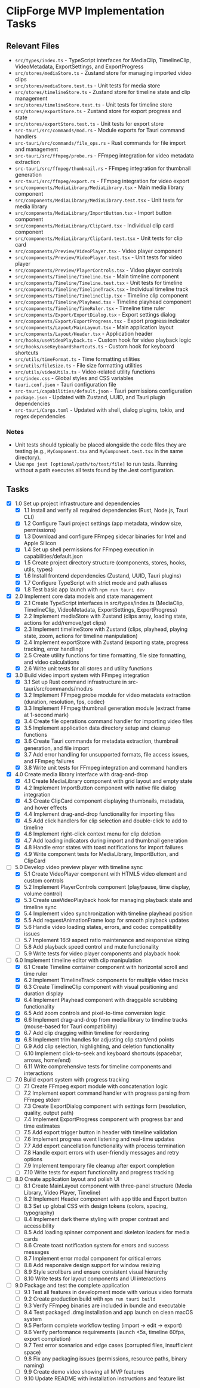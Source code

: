 # ClipForge MVP Implementation Tasks

## Relevant Files

- `src/types/index.ts` - TypeScript interfaces for MediaClip, TimelineClip, VideoMetadata, ExportSettings, and ExportProgress
- `src/stores/mediaStore.ts` - Zustand store for managing imported video clips
- `src/stores/mediaStore.test.ts` - Unit tests for media store
- `src/stores/timelineStore.ts` - Zustand store for timeline state and clip management
- `src/stores/timelineStore.test.ts` - Unit tests for timeline store
- `src/stores/exportStore.ts` - Zustand store for export progress and state
- `src/stores/exportStore.test.ts` - Unit tests for export store
- `src-tauri/src/commands/mod.rs` - Module exports for Tauri command handlers
- `src-tauri/src/commands/file_ops.rs` - Rust commands for file import and management
- `src-tauri/src/ffmpeg/probe.rs` - FFmpeg integration for video metadata extraction
- `src-tauri/src/ffmpeg/thumbnail.rs` - FFmpeg integration for thumbnail generation
- `src-tauri/src/ffmpeg/export.rs` - FFmpeg integration for video export
- `src/components/MediaLibrary/MediaLibrary.tsx` - Main media library component
- `src/components/MediaLibrary/MediaLibrary.test.tsx` - Unit tests for media library
- `src/components/MediaLibrary/ImportButton.tsx` - Import button component
- `src/components/MediaLibrary/ClipCard.tsx` - Individual clip card component
- `src/components/MediaLibrary/ClipCard.test.tsx` - Unit tests for clip card
- `src/components/Preview/VideoPlayer.tsx` - Video player component
- `src/components/Preview/VideoPlayer.test.tsx` - Unit tests for video player
- `src/components/Preview/PlayerControls.tsx` - Video player controls
- `src/components/Timeline/Timeline.tsx` - Main timeline component
- `src/components/Timeline/Timeline.test.tsx` - Unit tests for timeline
- `src/components/Timeline/TimelineTrack.tsx` - Individual timeline track
- `src/components/Timeline/TimelineClip.tsx` - Timeline clip component
- `src/components/Timeline/Playhead.tsx` - Timeline playhead component
- `src/components/Timeline/TimeRuler.tsx` - Timeline time ruler
- `src/components/Export/ExportDialog.tsx` - Export settings dialog
- `src/components/Export/ExportProgress.tsx` - Export progress indicator
- `src/components/Layout/MainLayout.tsx` - Main application layout
- `src/components/Layout/Header.tsx` - Application header
- `src/hooks/useVideoPlayback.ts` - Custom hook for video playback logic
- `src/hooks/useKeyboardShortcuts.ts` - Custom hook for keyboard shortcuts
- `src/utils/timeFormat.ts` - Time formatting utilities
- `src/utils/fileSize.ts` - File size formatting utilities
- `src/utils/videoUtils.ts` - Video-related utility functions
- `src/index.css` - Global styles and CSS variables
- `tauri.conf.json` - Tauri configuration file
- `src-tauri/capabilities/default.json` - Tauri permissions configuration
- `package.json` - Updated with Zustand, UUID, and Tauri plugin dependencies
- `src-tauri/Cargo.toml` - Updated with shell, dialog plugins, tokio, and regex dependencies

### Notes

- Unit tests should typically be placed alongside the code files they are testing (e.g., `MyComponent.tsx` and `MyComponent.test.tsx` in the same directory).
- Use `npx jest [optional/path/to/test/file]` to run tests. Running without a path executes all tests found by the Jest configuration.

## Tasks

- [x] 1.0 Set up project infrastructure and dependencies
  - [x] 1.1 Install and verify all required dependencies (Rust, Node.js, Tauri CLI)
  - [x] 1.2 Configure Tauri project settings (app metadata, window size, permissions)
  - [x] 1.3 Download and configure FFmpeg sidecar binaries for Intel and Apple Silicon
  - [x] 1.4 Set up shell permissions for FFmpeg execution in capabilities/default.json
  - [x] 1.5 Create project directory structure (components, stores, hooks, utils, types)
  - [x] 1.6 Install frontend dependencies (Zustand, UUID, Tauri plugins)
  - [x] 1.7 Configure TypeScript with strict mode and path aliases
  - [x] 1.8 Test basic app launch with `npm run tauri dev`

- [x] 2.0 Implement core data models and state management
  - [x] 2.1 Create TypeScript interfaces in src/types/index.ts (MediaClip, TimelineClip, VideoMetadata, ExportSettings, ExportProgress)
  - [x] 2.2 Implement mediaStore with Zustand (clips array, loading state, actions for add/remove/get clips)
  - [x] 2.3 Implement timelineStore with Zustand (clips, playhead, playing state, zoom, actions for timeline manipulation)
  - [x] 2.4 Implement exportStore with Zustand (exporting state, progress tracking, error handling)
  - [x] 2.5 Create utility functions for time formatting, file size formatting, and video calculations
  - [x] 2.6 Write unit tests for all stores and utility functions

- [x] 3.0 Build video import system with FFmpeg integration
  - [x] 3.1 Set up Rust command infrastructure in src-tauri/src/commands/mod.rs
  - [x] 3.2 Implement FFmpeg probe module for video metadata extraction (duration, resolution, fps, codec)
  - [x] 3.3 Implement FFmpeg thumbnail generation module (extract frame at 1-second mark)
  - [x] 3.4 Create file operations command handler for importing video files
  - [x] 3.5 Implement application data directory setup and cleanup functions
  - [x] 3.6 Create Tauri commands for metadata extraction, thumbnail generation, and file import
  - [x] 3.7 Add error handling for unsupported formats, file access issues, and FFmpeg failures
  - [x] 3.8 Write unit tests for FFmpeg integration and command handlers

- [x] 4.0 Create media library interface with drag-and-drop
  - [x] 4.1 Create MediaLibrary component with grid layout and empty state
  - [x] 4.2 Implement ImportButton component with native file dialog integration
  - [x] 4.3 Create ClipCard component displaying thumbnails, metadata, and hover effects
  - [x] 4.4 Implement drag-and-drop functionality for importing files
  - [x] 4.5 Add click handlers for clip selection and double-click to add to timeline
  - [x] 4.6 Implement right-click context menu for clip deletion
  - [x] 4.7 Add loading indicators during import and thumbnail generation
  - [x] 4.8 Handle error states with toast notifications for import failures
  - [x] 4.9 Write component tests for MediaLibrary, ImportButton, and ClipCard

- [ ] 5.0 Develop video preview player with timeline sync
  - [x] 5.1 Create VideoPlayer component with HTML5 video element and custom controls
  - [x] 5.2 Implement PlayerControls component (play/pause, time display, volume control)
  - [x] 5.3 Create useVideoPlayback hook for managing playback state and timeline sync
  - [x] 5.4 Implement video synchronization with timeline playhead position
  - [x] 5.5 Add requestAnimationFrame loop for smooth playback updates
  - [x] 5.6 Handle video loading states, errors, and codec compatibility issues
  - [ ] 5.7 Implement 16:9 aspect ratio maintenance and responsive sizing
  - [ ] 5.8 Add playback speed control and mute functionality
  - [ ] 5.9 Write tests for video player components and playback hook

- [ ] 6.0 Implement timeline editor with clip manipulation
  - [x] 6.1 Create Timeline container component with horizontal scroll and time ruler
  - [x] 6.2 Implement TimelineTrack components for multiple video tracks
  - [x] 6.3 Create TimelineClip component with visual positioning and duration display
  - [x] 6.4 Implement Playhead component with draggable scrubbing functionality
  - [x] 6.5 Add zoom controls and pixel-to-time conversion logic
  - [x] 6.6 Implement drag-and-drop from media library to timeline tracks (mouse-based for Tauri compatibility)
  - [x] 6.7 Add clip dragging within timeline for reordering
  - [x] 6.8 Implement trim handles for adjusting clip start/end points
  - [ ] 6.9 Add clip selection, highlighting, and deletion functionality
  - [ ] 6.10 Implement click-to-seek and keyboard shortcuts (spacebar, arrows, home/end)
  - [ ] 6.11 Write comprehensive tests for timeline components and interactions

- [ ] 7.0 Build export system with progress tracking
  - [ ] 7.1 Create FFmpeg export module with concatenation logic
  - [ ] 7.2 Implement export command handler with progress parsing from FFmpeg stderr
  - [ ] 7.3 Create ExportDialog component with settings form (resolution, quality, output path)
  - [ ] 7.4 Implement ExportProgress component with progress bar and time estimates
  - [ ] 7.5 Add export trigger button in header with timeline validation
  - [ ] 7.6 Implement progress event listening and real-time updates
  - [ ] 7.7 Add export cancellation functionality with process termination
  - [ ] 7.8 Handle export errors with user-friendly messages and retry options
  - [ ] 7.9 Implement temporary file cleanup after export completion
  - [ ] 7.10 Write tests for export functionality and progress tracking

- [ ] 8.0 Create application layout and polish UI
  - [ ] 8.1 Create MainLayout component with three-panel structure (Media Library, Video Player, Timeline)
  - [ ] 8.2 Implement Header component with app title and Export button
  - [ ] 8.3 Set up global CSS with design tokens (colors, spacing, typography)
  - [ ] 8.4 Implement dark theme styling with proper contrast and accessibility
  - [ ] 8.5 Add loading spinner component and skeleton loaders for media cards
  - [ ] 8.6 Create toast notification system for errors and success messages
  - [ ] 8.7 Implement error modal component for critical errors
  - [ ] 8.8 Add responsive design support for window resizing
  - [ ] 8.9 Style scrollbars and ensure consistent visual hierarchy
  - [ ] 8.10 Write tests for layout components and UI interactions

- [ ] 9.0 Package and test the complete application
  - [ ] 9.1 Test all features in development mode with various video formats
  - [ ] 9.2 Create production build with `npm run tauri build`
  - [ ] 9.3 Verify FFmpeg binaries are included in bundle and executable
  - [ ] 9.4 Test packaged .dmg installation and app launch on clean macOS system
  - [ ] 9.5 Perform complete workflow testing (import → edit → export)
  - [ ] 9.6 Verify performance requirements (launch <5s, timeline 60fps, export completion)
  - [ ] 9.7 Test error scenarios and edge cases (corrupted files, insufficient space)
  - [ ] 9.8 Fix any packaging issues (permissions, resource paths, binary naming)
  - [ ] 9.9 Create demo video showing all MVP features
  - [ ] 9.10 Update README with installation instructions and feature list
